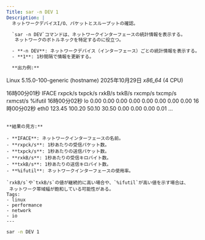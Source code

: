 ```yaml
---
Title: sar -n DEV 1
Description: |
  ネットワークデバイスI/O、パケットとスループットの確認。

  `sar -n DEV`コマンドは、ネットワークインターフェースの統計情報を表示する。
   ネットワークのボトルネックを特定するのに役立つ。

  - **-n DEV**: ネットワークデバイス（インターフェース）ごとの統計情報を表示する。
  - **1**: 1秒間隔で情報を更新する。

  **出力例:**
  ```
  Linux 5.15.0-100-generic (hostname) 2025年10月29日 _x86_64_ (4 CPU)

  16時00分01秒     IFACE   rxpck/s   txpck/s    rxkB/s    txkB/s   rxcmp/s   txcmp/s  rxmcst/s   %ifutil
  16時00分02秒      lo        0.00      0.00      0.00      0.00      0.00      0.00      0.00      0.00
  16時00分02秒    eth0      123.45    100.20     50.10     30.50      0.00      0.00      0.00      0.01
  ...
  ```

  **結果の見方:**

  - **IFACE**: ネットワークインターフェースの名前。
  - **rxpck/s**: 1秒あたりの受信パケット数。
  - **txpck/s**: 1秒あたりの送信パケット数。
  - **rxkB/s**: 1秒あたりの受信キロバイト数。
  - **txkB/s**: 1秒あたりの送信キロバイト数。
  - **%ifutil**: ネットワークインターフェースの使用率。

  `rxkB/s`や`txkB/s`の値が継続的に高い場合や、`%ifutil`が高い値を示す場合は、
   ネットワーク帯域幅が飽和している可能性がある。
Tags:
  - linux
  - performance
  - network
  - io
---
```


```bash
sar -n DEV 1
```


